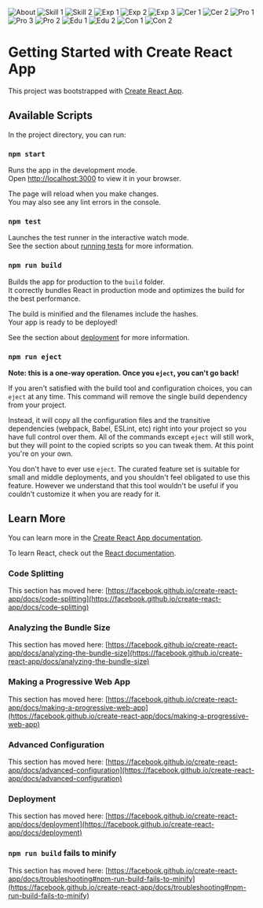![About](https://github.com/pradyotsrivastava/pradyot.portfolio/assets/126956834/809957e3-697e-4f2b-a2c2-211d3dfe1ba7)
![Skill 1](https://github.com/pradyotsrivastava/pradyot.portfolio/assets/126956834/32c9cce6-b35a-404d-9d87-c8af6bb90e30)
![Skill 2](https://github.com/pradyotsrivastava/pradyot.portfolio/assets/126956834/fc98f5c1-0e88-4b87-afc2-4dfcd8858708)
![Exp 1](https://github.com/pradyotsrivastava/pradyot.portfolio/assets/126956834/e37ba59d-139d-402c-b40e-df7b9b7055d3)
![Exp 2](https://github.com/pradyotsrivastava/pradyot.portfolio/assets/126956834/5339d7a4-4b34-46d5-8442-d3c8f0d0f16e)
![Exp 3](https://github.com/pradyotsrivastava/pradyot.portfolio/assets/126956834/7114bb70-9223-456f-8bc8-997778ef5127)
![Cer 1](https://github.com/pradyotsrivastava/pradyot.portfolio/assets/126956834/c33ad62d-28ab-4abd-aebd-736e1fabb29f)
![Cer 2](https://github.com/pradyotsrivastava/pradyot.portfolio/assets/126956834/f92ad0a3-d914-4f46-90a2-0898e53f5170)
![Pro 1](https://github.com/pradyotsrivastava/pradyot.portfolio/assets/126956834/51aa7a72-1008-41c6-a59c-dd57c3b63748)
![Pro 3](https://github.com/pradyotsrivastava/pradyot.portfolio/assets/126956834/f8bb0ca6-2457-48aa-a795-086445a318f0)
![Pro 2](https://github.com/pradyotsrivastava/pradyot.portfolio/assets/126956834/a178def5-e47f-4a19-ab05-afdf69269e78)
![Edu 1](https://github.com/pradyotsrivastava/pradyot.portfolio/assets/126956834/584c8598-b27e-4fbd-a3d1-73d26b85b5fb)
![Edu 2](https://github.com/pradyotsrivastava/pradyot.portfolio/assets/126956834/e1913a88-c50e-45cf-8a1d-80f638ba5291)
![Con 1](https://github.com/pradyotsrivastava/pradyot.portfolio/assets/126956834/d1850adb-6b45-453c-b9a6-6017289108f9)
![Con 2](https://github.com/pradyotsrivastava/pradyot.portfolio/assets/126956834/357c1e0c-25d5-4324-9404-933e33ae578d)



# Getting Started with Create React App

This project was bootstrapped with [Create React App](https://github.com/facebook/create-react-app).

## Available Scripts

In the project directory, you can run:

### `npm start`

Runs the app in the development mode.\
Open [http://localhost:3000](http://localhost:3000) to view it in your browser.

The page will reload when you make changes.\
You may also see any lint errors in the console.

### `npm test`

Launches the test runner in the interactive watch mode.\
See the section about [running tests](https://facebook.github.io/create-react-app/docs/running-tests) for more information.

### `npm run build`

Builds the app for production to the `build` folder.\
It correctly bundles React in production mode and optimizes the build for the best performance.

The build is minified and the filenames include the hashes.\
Your app is ready to be deployed!

See the section about [deployment](https://facebook.github.io/create-react-app/docs/deployment) for more information.

### `npm run eject`

**Note: this is a one-way operation. Once you `eject`, you can't go back!**

If you aren't satisfied with the build tool and configuration choices, you can `eject` at any time. This command will remove the single build dependency from your project.

Instead, it will copy all the configuration files and the transitive dependencies (webpack, Babel, ESLint, etc) right into your project so you have full control over them. All of the commands except `eject` will still work, but they will point to the copied scripts so you can tweak them. At this point you're on your own.

You don't have to ever use `eject`. The curated feature set is suitable for small and middle deployments, and you shouldn't feel obligated to use this feature. However we understand that this tool wouldn't be useful if you couldn't customize it when you are ready for it.

## Learn More

You can learn more in the [Create React App documentation](https://facebook.github.io/create-react-app/docs/getting-started).

To learn React, check out the [React documentation](https://reactjs.org/).

### Code Splitting

This section has moved here: [https://facebook.github.io/create-react-app/docs/code-splitting](https://facebook.github.io/create-react-app/docs/code-splitting)

### Analyzing the Bundle Size

This section has moved here: [https://facebook.github.io/create-react-app/docs/analyzing-the-bundle-size](https://facebook.github.io/create-react-app/docs/analyzing-the-bundle-size)

### Making a Progressive Web App

This section has moved here: [https://facebook.github.io/create-react-app/docs/making-a-progressive-web-app](https://facebook.github.io/create-react-app/docs/making-a-progressive-web-app)

### Advanced Configuration

This section has moved here: [https://facebook.github.io/create-react-app/docs/advanced-configuration](https://facebook.github.io/create-react-app/docs/advanced-configuration)

### Deployment

This section has moved here: [https://facebook.github.io/create-react-app/docs/deployment](https://facebook.github.io/create-react-app/docs/deployment)

### `npm run build` fails to minify

This section has moved here: [https://facebook.github.io/create-react-app/docs/troubleshooting#npm-run-build-fails-to-minify](https://facebook.github.io/create-react-app/docs/troubleshooting#npm-run-build-fails-to-minify)
